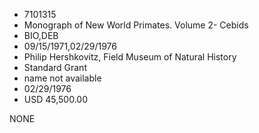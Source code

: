* 7101315
* Monograph of New World Primates. Volume 2- Cebids
* BIO,DEB
* 09/15/1971,02/29/1976
* Philip Hershkovitz, Field Museum of Natural History
* Standard Grant
*   name not available
* 02/29/1976
* USD 45,500.00

NONE